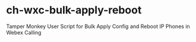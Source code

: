 # ch-wxc-bulk-apply-reboot
Tamper Monkey User Script for Bulk Apply Config and Reboot IP Phones in Webex Calling
